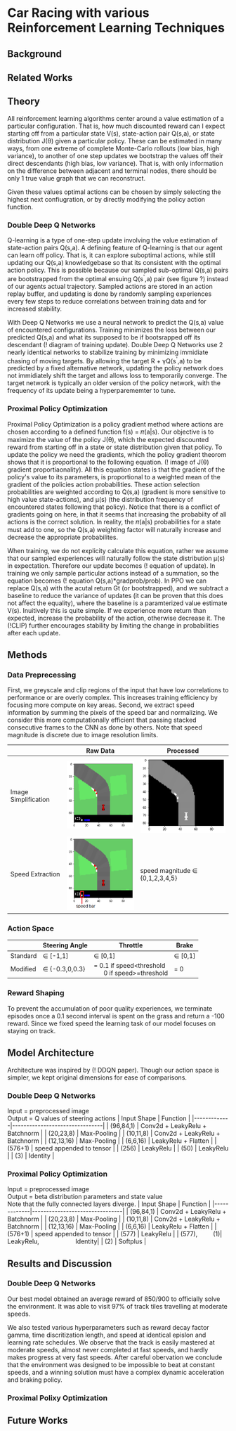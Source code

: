 # Car Racing with various Reinforcement Learning Techniques
## Background
## Related Works
## Theory
All reinforcement learning algorithms center around a value estimation of a particular configuration. That is, how much discounted reward can I expect starting off from a particular state V(s), state-action pair Q(s,a), or state distribution J(θ) given a particular policy. These can be estimated in many ways, from one extreme of complete Monte-Carlo rollouts (low bias, high variance), to another of one step updates we bootstrap the values off their direct descendants (high bias, low variance). That is, with only information on the difference between adjacent and terminal nodes, there should be only 1 true value graph that we can reconstruct.

Given these values optimal actions can be chosen by simply selecting the highest next confiugration, or by directly modifying the policy action function.
### Double Deep Q Networks
Q-learning is a type of one-step update involving the value estimation of state-action pairs Q(s,a). A defining feature of Q-learning is that our agent can learn off policy. That is, it can explore suboptimal actions, while still updating our Q(s,a) knowledgebase so that its consistent with the optimal action policy. This is possible because our sampled sub-optimal Q(s,a) pairs are bootstrapped from the optimal ensuing Q(s<sup>'</sup>,a) pair (see figure ?) instead of our agents actual trajectory. Sampled actions are stored in an action replay buffer, and updating is done by randomly sampling experiences every few steps to reduce correlations between training data and for increased stability.

With Deep Q Networks we use a neural network to predict the Q(s,a) value of encountered configurations. Training minimizes the loss between our predicted Q(s,a) and what its supposed to be if bootsrapped off its descendant (! diagram of training update). Double Deep Q Networks use 2 nearly identical networks to stabilize training by minimizing immidiate chasing of moving targets. By allowing the target R + γQ(s<sup>'</sup>,a) to be predicted by a fixed alternative network, updating the policy network does not immidiately shift the target and allows loss to temporarily converge. The target network is typically an older version of the policy network, with the frequency of its update being a hyperparememter to tune.

### Proximal Policy Optimization
Proximal Policy Optimization is a policy gradient method where actions are chosen according to a defined function f(s) = 𝜋(a|s). Our objective is to maximize the value of the policy J(θ), which the expected discounted reward from starting off in a state or state distribution given that policy. To update the policy we need the gradients, which the policy gradient theorom shows that it is proportional to the following equation. (! image of J(θ) gradient proportiaonality). All this equation states is that the gradient of the policy's value to its parameters, is proportional to a weighted mean of the gradient of the policies action probabilities. These action selection probabilities are weighted according to Q(s,a) (gradient is more sensitive to high value state-actions), and μ(s) (the distribution frequency of encountered states following that policy). Notice that there is a conflict of gradients going on here, in that it seems that increasing the probabiity of all actions is the correct solution. In reality, the 𝜋(a|s) probabilities for a state must add to one, so the Q(s,a) weighting factor will naturally increase and decrease the appropriate probabilites.

When training, we do not explicity calculate this equation, rather we assume that our sampled experiences will naturally follow the state distribution μ(s) in expectation. Therefore our update becomes (! equation of update). In training we only sample particular actions instead of a summation, so the equation becomes (! equation Q(s,a)\*gradprob/prob). In PPO we can replace Q(s,a) with the acutal return Gt (or bootstrapped), and we subtract a baseline to reduce the variance of updates (it can be proven that this does not affect the equality), where the baseline is a paramterized value estimate V(s). Inuitively this is quite simple. If we experience more return than expected, increase the probability of the action, otherwise decrease it. The (!CLIP) further encourages stability by limiting the change in probabilities after each update.

## Methods
### Data Preprecessing
First, we greyscale and clip regions of the input that have low correlations to performance or are overly complex. This increases training efficiency by focusing more compute on key areas. Second, we extract speed information by summing the pixels of the speed bar and normalizing. We consider this more computationally efficient that passing stacked consecutive frames to the CNN as done by others. Note that speed magnitude is discrete due to image resolution limits.

|                      | Raw Data                    | Processed                     |
|----------------------|-----------------------------|-------------------------------|
| Image Simplification | ![](images/unprocessed.png) | ![](images/postprocessed.png) |
| Speed Extraction     | ![](images/speed_bar.png)   |speed magnitude ∈ {0,1,2,3,4,5} |
 
### Action Space
|          | Steering Angle | Throttle                                        | Brake   |
|----------|----------------|-------------------------------------------------|---------|
| Standard | ∈ [-1,1]       | ∈ [0,1]                                         | ∈ [0,1] |
| Modified | ∈ {-0.3,0,0.3}   | = 0.1 if speed<threshold<br/> &nbsp; &nbsp; &nbsp; 0 if speed>=threshold  | = 0     |

### Reward Shaping
To prevent the accumulation of poor quality experiences, we terminate episodes once a 0.1 second interval is spent on the grass and return a -100 reward. Since we fixed speed the learning task of our model focuses on staying on track.
## Model Architecture
Architecture was inspired by (! DDQN paper). Though our action space is simpler, we kept original dimensions for ease of comparisons.
### Double Deep Q Networks
Input = preprocessed image<br/>Output = Q values of steering actions
| Input Shape | Function                |
|-------------|--------------------------------|
| (96,84,1)   | Conv2d + LeakyRelu + Batchnorm |
| (20,23,8)   | Max-Pooling                    |
| (10,11,8)   | Conv2d + LeakyRelu + Batchnorm |
| (12,13,16)  | Max-Pooling                    |
| (6,6,16)    | LeakyRelu + Flatten            |
| (576+1)     | speed appended to tensor       |
| (256)       | LeakyRelu                      |
| (50)        | LeakyRelu                      |
| (3)         | Identity                       |
### Proximal Policy Optimization
Input = preprocessed image<br/>Output = beta distribution parameters and state value<br/> Note that the fully connected layers diverge.
| Input Shape | Function                |
|-------------|--------------------------------|
| (96,84,1)   | Conv2d + LeakyRelu + Batchnorm |
| (20,23,8)   | Max-Pooling                    |
| (10,11,8)   | Conv2d + LeakyRelu + Batchnorm |
| (12,13,16)  | Max-Pooling                    |
| (6,6,16)    | LeakyRelu + Flatten            |
| (576+1)     | speed appended to tensor       |
| (577)       | LeakyRelu                      |
| (577), &nbsp; &nbsp; &nbsp; &nbsp; (1)| LeakyRelu, &nbsp; &nbsp; &nbsp; &nbsp; &nbsp; &nbsp; &nbsp; &nbsp; &nbsp; &nbsp; Identity|
| (2)         | Softplus                       |
## Results and Discussion
### Double Deep Q Networks
Our best model obtained an average reward of 850/900 to officially solve the environment. It was able to visit 97% of track tiles travelling at moderate speeds.

We also tested various hyperparameters such as reward decay factor gamma, time discritization length, and speed at identical epislon and learning rate schedules. We observe that the track is easily mastered at moderate speeds, almost never completed at fast speeds, and hardly makes progress at very fast speeds. After careful obervation we conclude that the environment was designed to be impossible to beat at constant speeds, and a winning solution must have a complex dynamic acceleration and braking policy. 
### Proximal Polixy Optimization
## Future Works
